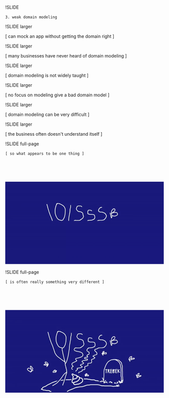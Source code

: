 
!SLIDE

    3. weak domain modeling

!SLIDE larger

[ can mock an app without getting the domain right ]

!SLIDE larger

[ many businesses have never heard of domain modeling ]

!SLIDE larger

[ domain modeling is not widely taught ]

!SLIDE larger

[ no focus on modeling give a bad domain model ]

!SLIDE larger

[ domain modeling can be very difficult ]

!SLIDE larger

[ the business often doesn't understand itself ]

!SLIDE full-page

    [ so what appears to be one thing ]

<br/>
<br/>
<br/>
<br/>

<img src="101sssb.png">

!SLIDE full-page

    [ is often really something very different ]

<br/>
<br/>
<br/>
<br/>
<img src="trebek.png">

